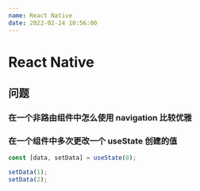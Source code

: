 ```yaml
---
name: React Native
date: 2022-02-24 10:56:00
---
```


# React Native

## 问题

### 在一个非路由组件中怎么使用 navigation 比较优雅

### 在一个组件中多次更改一个 useState 创建的值

```js
const [data, setData] = useState(0);

setData(1);
setData(2);
```
